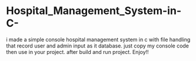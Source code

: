# Hospital_Management_System-in-C-
i made a simple console hospital management system in c with file handling that record user and admin input as it database.
just copy my console code then use in your project.
after build and run project.
Enjoy!!
